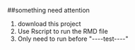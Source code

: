 ##something need attention
1. download this project
2. Use Rscript to run the RMD file
3. Only need to run before "----test----"
